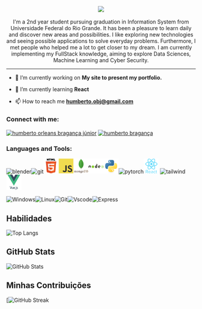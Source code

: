 <p align="center">
  <img src="readme/ezgif.com-resize.gif">
</p>
  
<p align="center">I'm a 2nd year student pursuing graduation in Information System from Universidade Federal do Rio Grande. It has been a pleasure to learn daily and discover new areas and possibilities. I like exploring new technologies and seeing possible applications to solve everyday problems. Furthermore, I met people who helped me a lot to get closer to my dream. I am currently implementing my FullStack knowledge, aiming to explore Data Sciences, Machine Learning and Cyber ​​Security.</p>
<hr>

- 🔭 I’m currently working on **My site to present my portfolio.**

- 🌱 I’m currently learning **React**

- 📫 How to reach me **humberto.obj@gmail.com**

<h3 align="left">Connect with me:</h3>
<p align="left">
<a href="https://www.linkedin.com/in/humberto-orleans-bragan%C3%A7a-j%C3%BAnior-a01b091b4/" target="blank"><img align="center" src="https://raw.githubusercontent.com/rahuldkjain/github-profile-readme-generator/master/src/images/icons/Social/linked-in-alt.svg" alt="humberto orleans bragança júnior" height="30" width="40" /></a>
<a href="https://www.instagram.com/humberto.bragancajr/" target="blank"><img align="center" src="https://raw.githubusercontent.com/rahuldkjain/github-profile-readme-generator/master/src/images/icons/Social/instagram.svg" alt="humberto bragança" height="30" width="40" /></a>
</p>

<h3 align="left">Languages and Tools:</h3>
<p align="left" bgcolor="blue"><img src="https://download.blender.org/branding/community/blender_community_badge_white.svg" alt="blender" width="40" height="40"/><img src="https://www.vectorlogo.zone/logos/git-scm/git-scm-icon.svg" alt="git" width="40" height="40"/><img src="https://raw.githubusercontent.com/devicons/devicon/master/icons/html5/html5-original-wordmark.svg" alt="html5" width="40" height="40"/><img src="https://raw.githubusercontent.com/devicons/devicon/master/icons/javascript/javascript-original.svg" alt="javascript" width="40" height="40"/><img src="https://raw.githubusercontent.com/devicons/devicon/master/icons/mongodb/mongodb-original-wordmark.svg" alt="mongodb" width="40" height="40"/><img src="https://raw.githubusercontent.com/devicons/devicon/master/icons/nodejs/nodejs-original-wordmark.svg" alt="nodejs" width="40" height="40"/><img src="https://raw.githubusercontent.com/devicons/devicon/master/icons/python/python-original.svg" alt="python" width="40" height="40"/><img src="https://www.vectorlogo.zone/logos/pytorch/pytorch-icon.svg" alt="pytorch" width="40" height="40"/><img src="https://raw.githubusercontent.com/devicons/devicon/master/icons/react/react-original-wordmark.svg" alt="react" width="40" height="40"/> <img src="https://www.vectorlogo.zone/logos/tailwindcss/tailwindcss-icon.svg" alt="tailwind" width="40" height="40"/><img src="https://raw.githubusercontent.com/devicons/devicon/master/icons/vuejs/vuejs-original-wordmark.svg" alt="vuejs" width="40" height="40"/></p>

![Windows](https://img.shields.io/badge/Windows-000?style=for-the-badge&logo=windows&logoColor=2CA5E0)![Linux](https://img.shields.io/badge/Linux-000?style=for-the-badge&logo=linux&logoColor=FCC624)![Git](https://img.shields.io/badge/GIT-E44C30?style=for-the-badge&logo=git&logoColor=white)![Vscode](https://img.shields.io/badge/Vscode-007ACC?style=for-the-badge&logo=visual-studio-code&logoColor=white)![Express](https://img.shields.io/badge/Express-20232A?style=for-the-badge&logo=express&logoColor=61DAFB)

## Habilidades
![Top Langs](https://github-readme-stats-git-masterrstaa-rickstaa.vercel.app/api/top-langs/?username=Makako-Loko&theme=jolly&icons=true)
## GitHub Stats
![GitHub Stats](https://github-readme-stats.vercel.app/api?username=Makako-Loko&theme=jolly&icons=true)
## Minhas Contribuições
[![GitHub Streak](https://streak-stats.demolab.com/?user=Makako-Loko&theme=jolly)
